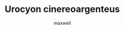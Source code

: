 ---
layout: post
author: maxwell
title: Urocyon cinereoargenteus
description: 
tags: []
image: 
  feature: 
  credit: 
  creditlink: 
permalink: urocyon-cinereoargenteus
---